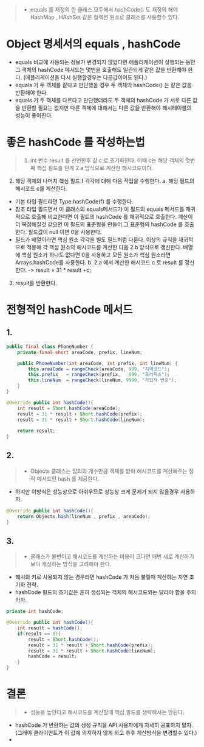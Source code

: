 >- equals 를 재정의 한 클래스 모두에서 hashCode() 도 재정의 해야 HashMap , HAshSet 같은 컬렉션 원소로 클래스를 사용할수 있다.

# Object 명세서의 equals , hashCode

- equals 비교에 사용되는 정보가 변경되지 않았다면 애플리케이션이 실행되는 동안 그 객체의 hashCode 메서드는 몇번을 호출해도 일관되게 같은 값을 반환해야 한다.
  (애플리케이션을 다시 실행할경우는 다른값이어도 된다.)
- equals 가 두 객체를 같다고 판단했을 경우 두 객체의 hashCode() 는 같은 값을 반환해야 한다.
- equals 가 두 객체를 다르다고 판단했더라도 두 객체의 hashCode 가 서로 다른 값을 반환할 필요는 없지만 다른 객체에 대해서는 다른 값을 반환해야 해시테이블의 성능이 좋아진다.


# 좋은 hashCode 를 작성하는법
>1. int 변수 result 를 선언한후 값 c 로 초기화한다. 이때 c는 해당 객체의 첫번째 핵심 필드를 단계 2.a 방식으로 계산한 해시코드이다.
2. 해당 객체의 나머지 핵심 필드 f 각각에 대해 다음 작업을 수행한다.
   a. 해당 필드의 해시코드 c를 계산한다.
- 기본 타입 필드라면 Type.hashCode(f) 를 수행한다.
- 참조 타입 필드면서 이 클래스의 equals메서드가 이 필드의 equals 메서드를 재귀적으로 호출해 비교한다면 이 필드의 hashCode 를 재귀적으로 호출한다.
  계산이 더 복잡해질것 같으면 이 필드의 표준형을 만들어 그 표준형의 hashCode 를 호출한다.
  필드값이 null 이면 0을 사용한다.
- 필드가 배열이라면 핵심 원소 각각을 별도 필드처럼 다룬다.
  이상의 규칙을 재귀적으로 적용해 각 핵심 원소의 해시코드를 계산한 다음 2.b 방식으로 갱신한다.
  배열에 핵심 원소가 하나도 없다면 0을 사용하고 모든 원소가 핵심 원소라면 Arrays.hashCode를 사용한다.
  b. 2.a 에서 계산한 해시코드 c 로 result 를 갱신한다. -> result = 31 * result +c;
3. result를 반환한다.

# 전형적인 hashCode 메서드

## 1.
~~~java
public final class PhoneNumber {
    private final short areaCode, prefix, lineNum;

    public PhoneNumber(int areaCode, int prefix, int lineNum) {
        this.areaCode = rangeCheck(areaCode, 999, "지역코드");
        this.prefix   = rangeCheck(prefix,   999, "프리픽스");
        this.lineNum  = rangeCheck(lineNum, 9999, "가입자 번호");
    }
}
~~~


~~~java
@Override public int hashCode(){
	int result = Short.hashCode(areaCode);
    result = 31 * result + Short.hashCode(prefix);
    result = 31 * result + Short.hashCode(lineNum);
    
    return result;
}
~~~

## 2.
>- Objects 클래스는 임의의 개수만큼 객체를 받아 해시코드를 계산해주는 정적 메서드인 hash 를 제공한다.
- 하지만 이방식은 성능상으로 아쉬우므로 성능상 크게 문제가 되지 않을경우 사용하자.

~~~java
@Override public int hashCode(){
	return Objects.hash(lineNum , prefix , areaCode);
}
~~~

## 3.
>- 클래스가 불변이고 해시코드를 계산하는 비용이 크다면 매번 새로 계산하기 보다 캐싱하는 방식을 고려해야 한다.
- 해시의 키로 사용되지 않는 경우라면 hashCode 가 처음 불릴때 계산하는 지연 초기화 전략.
- hashCode 필드의 초기값은 흔히 생성되는 객체의 해시코드와는 달라야 함을 주의하자.

~~~java
private int hashCode;

@Override public int hashCode(){
	int result = hashCode();
    if(result == 0){
    	result = Short.hashCode();
        result = 31 * result + Short.hashCode(prefix);
        result = 31 * result + Short.hashCode(lineNum);
        hashCode = result;
    }
}
~~~


# 결론
>- 성능을 높인다고 해시코드를 계산할때 핵심 필드를 생략해서는 안된다.
- hashCode 가 반환하는 값의 생성 규칙을 API 사용자에게 자세히 공표하지 말자.
  (그래야 클라이언트가 이 값에 의지하지 않게 되고 추후 계산방식을 변경할수 있다.)
- 
